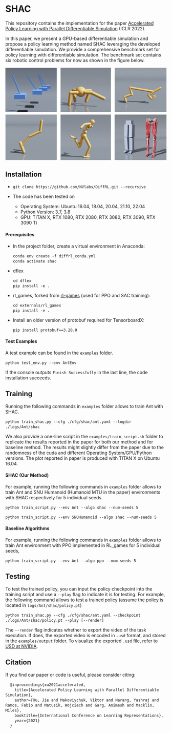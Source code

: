 # SHAC

This repository contains the implementation for the paper [Accelerated Policy Learning with Parallel Differentiable Simulation](https://short-horizon-actor-critic.github.io/) (ICLR 2022).



In this paper, we present a GPU-based differentiable simulation and propose a policy learning method named SHAC leveraging the developed differentiable simulation. We provide a comprehensive benchmark set for policy learning with differentiable simulation. The benchmark set contains six robotic control problems for now as shown in the figure below. 

<p align="center">
    <img src="figures/envs.png" alt="envs" width="800" />
</p>

## Installation

- `git clone https://github.com/NVlabs/DiffRL.git --recursive`

- The code has been tested on 
  - Operating System: Ubuntu 16.04, 18.04, 20.04, 21.10, 22.04
  - Python Version: 3.7, 3.8
  - GPU: TITAN X, RTX 1080, RTX 2080, RTX 3080, RTX 3090, RTX 3090 Ti

#### Prerequisites

- In the project folder, create a virtual environment in Anaconda:

  ```
  conda env create -f diffrl_conda.yml
  conda activate shac
  ```

- dflex

  ```
  cd dflex
  pip install -e .
  ```

- rl_games, forked from [rl-games](https://github.com/Denys88/rl_games) (used for PPO and SAC training):

  ````
  cd externals/rl_games
  pip install -e .
  ````

- Install an older version of protobuf required for TensorboardX:
  ````
  pip install protobuf==3.20.0
  ````

#### Test Examples

A test example can be found in the `examples` folder.

```
python test_env.py --env AntEnv
```

If the console outputs `Finish Successfully` in the last line, the code installation succeeds.


## Training

Running the following commands in `examples` folder allows to train Ant with SHAC.
```
python train_shac.py --cfg ./cfg/shac/ant.yaml --logdir ./logs/Ant/shac
```

We also provide a one-line script in the `examples/train_script.sh` folder to replicate the results reported in the paper for both our method and for baseline method. The results might slightly differ from the paper due to the randomness of the cuda and different Operating System/GPU/Python versions. The plot reported in paper is produced with TITAN X on Ubuntu 16.04.

#### SHAC (Our Method)

For example, running the following commands in `examples` folder allows to train Ant and SNU Humanoid (Humanoid MTU in the paper) environments with SHAC respectively for 5 individual seeds.

```
python train_script.py --env Ant --algo shac --num-seeds 5
```

```
python train_script.py --env SNUHumanoid --algo shac --num-seeds 5
```

#### Baseline Algorithms

For example, running the following commands in `examples` folder allows to train Ant environment with PPO implemented in RL_games for 5 individual seeds,

```
python train_script.py --env Ant --algo ppo --num-seeds 5
```

## Testing

To test the trained policy, you can input the policy checkpoint into the training script and use a `--play` flag to indicate it is for testing. For example, the following command allows to test a trained policy (assume the policy is located in `logs/Ant/shac/policy.pt`)

```
python train_shac.py --cfg ./cfg/shac/ant.yaml --checkpoint ./logs/Ant/shac/policy.pt --play [--render]
```

The `--render` flag indicates whether to export the video of the task execution. If does, the exported video is encoded in `.usd` format, and stored in the `examples/output` folder. To visualize the exported `.usd` file, refer to [USD at NVIDIA](https://developer.nvidia.com/usd).

## Citation

If you find our paper or code is useful, please consider citing:
```kvk
  @inproceedings{xu2021accelerated,
    title={Accelerated Policy Learning with Parallel Differentiable Simulation},
    author={Xu, Jie and Makoviychuk, Viktor and Narang, Yashraj and Ramos, Fabio and Matusik, Wojciech and Garg, Animesh and Macklin, Miles},
    booktitle={International Conference on Learning Representations},
    year={2021}
  }
```